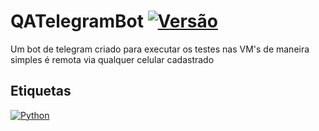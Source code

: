 # QATelegramBot [![Versão](https://img.shields.io/badge/1.0.0-green)](.)
Um bot de telegram criado para executar os testes nas VM's de maneira simples é remota via qualquer celular cadastrado

## Etiquetas
[![Python](https://img.shields.io/badge/Python-3776AB?style=for-the-badge&logo=python&logoColor=white)](https://img.shields.io/badge/Python-3776AB?style=for-the-badge&logo=python&logoColor=white)